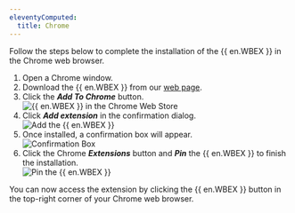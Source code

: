 ```yaml
---
eleventyComputed:
  title: Chrome
---
```

Follow the steps below to complete the installation of the {{ en.WBEX }} in the Chrome web browser.  

1. Open a Chrome window. 
1. Download the {{ en.WBEX }} from our [web page](https://devolutions.net/web-login). 
1. Click the ***Add To Chrome*** button.  
![{{ en.WBEX }} in the Chrome Web Store](https://webdevolutions.azureedge.net/docs/en/dwl/Dwl4001.png)
1. Click ***Add extension*** in the confirmation dialog.  
![Add the {{ en.WBEX }}](https://webdevolutions.azureedge.net/docs/en/dwl/Dwl4002.png)
1. Once installed, a confirmation box will appear.  
![Confirmation Box](https://webdevolutions.azureedge.net/docs/en/dwl/Dwl4044.png)
1. Click the Chrome ***Extensions*** button and ***Pin*** the {{ en.WBEX }} to finish the installation.  
![Pin the {{ en.WBEX }}](https://webdevolutions.azureedge.net/docs/en/dwl/Dwl4003.png)  

You can now access the extension by clicking the {{ en.WBEX }} button in the top-right corner of your Chrome web browser. 
